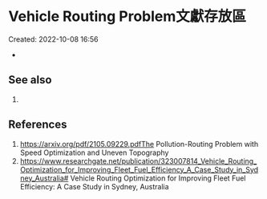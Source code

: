 # Vehicle Routing Problem文獻存放區
Created: 2022-10-08 16:56

- 

## See also
1. 

## References
1. https://arxiv.org/pdf/2105.09229.pdfThe Pollution-Routing Problem with Speed Optimization and Uneven Topography
2. https://www.researchgate.net/publication/323007814_Vehicle_Routing_Optimization_for_Improving_Fleet_Fuel_Efficiency_A_Case_Study_in_Sydney_Australia# Vehicle Routing Optimization for Improving Fleet Fuel Efficiency: A Case Study in Sydney, Australia